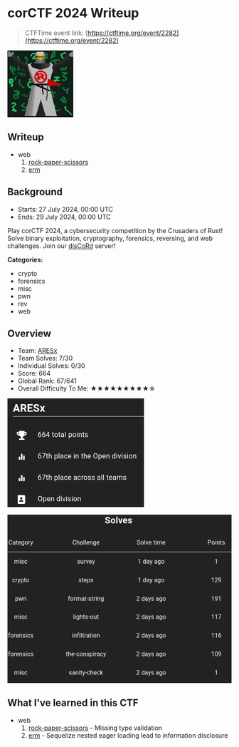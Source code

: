 # corCTF 2024 Writeup

> CTFTime event link: [https://ctftime.org/event/2282](https://ctftime.org/event/2282)

![](https://raw.githubusercontent.com/siunam321/CTF-Writeups/main/corCTF-2024/images/banner.png)

## Writeup

- web
    1. [rock-paper-scissors](https://siunam321.github.io/ctf/corCTF-2024/web/rock-paper-scissors/)
    2. [erm](https://siunam321.github.io/ctf/corCTF-2024/web/erm/)

## Background

- Starts: 27 July 2024, 00:00 UTC
- Ends: 29 July 2024, 00:00 UTC

Play corCTF 2024, a cybersecurity competition by the Crusaders of Rust! Solve binary exploitation, cryptography, forensics, reversing, and web challenges. Join our [disCoRd](https://discord.com/invite/4e8zemZe3y) server!

**Categories:**

- crypto
- forensics
- misc
- pwn
- rev
- web

## Overview

- Team: [ARESx](https://ctftime.org/team/128734)
- Team Solves: 7/30
- Individual Solves: 0/30
- Score: 664
- Global Rank: 67/641
- Overall Difficulty To Me: ★★★★★★★★★☆

![](https://raw.githubusercontent.com/siunam321/CTF-Writeups/main/corCTF-2024/images/score.png)

![](https://raw.githubusercontent.com/siunam321/CTF-Writeups/main/corCTF-2024/images/solves.png)

## What I've learned in this CTF

- web
    1. [rock-paper-scissors](https://siunam321.github.io/ctf/corCTF-2024/web/rock-paper-scissors/) - Missing type validation
    2. [erm](https://siunam321.github.io/ctf/corCTF-2024/web/erm/) - Sequelize nested eager loading lead to information disclosure